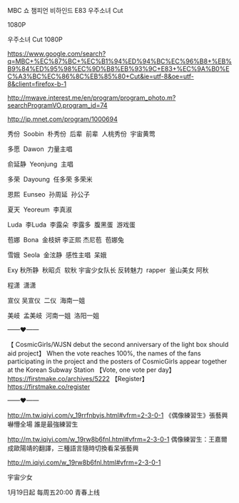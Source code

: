 
MBC 쇼 챔피언 비하인드 E83 우주소녀 Cut

1080P

우주소녀 Cut 1080P

https://www.google.com/search?q=MBC+%EC%87%BC+%EC%B1%94%ED%94%BC%EC%96%B8+%EB%B9%84%ED%95%98%EC%9D%B8%EB%93%9C+E83+%EC%9A%B0%EC%A3%BC%EC%86%8C%EB%85%80+Cut&ie=utf-8&oe=utf-8&client=firefox-b-1

http://mwave.interest.me/en/program/program_photo.m?searchProgramVO.program_id=74

http://jp.mnet.com/program/1000694

秀份  Soobin  朴秀份  后辈  前辈  人桃秀份  宇宙黄莺

多愿  Dawon  力量主唱

俞延静  Yeonjung  主唱

多荣  Dayoung  任多荣  多荣米

恩熙  Eunseo  孙周延  孙公子

夏天  Yeoreum  李真淑

Luda  李Luda  李露朵  李露多  腹黑蛋  游戏蛋

苞娜  Bona  金枝妍  李正熙  杰尼苞  苞娜兔  

雪娥  Seola  金泫静  感性主唱  呆娥

Exy 秋所静  秋昭贞  软秋 宇宙少女队长 反转魅力  rapper  釜山美女 阿秋

程潇  潇潇

宣仪 吴宣仪  二仪  海南一姐

美岐  孟美岐  河南一姐  洛阳一姐

——♥——

【 CosmicGirls/WJSN debut the second anniversary of the light box should aid project】
When the vote reaches 100%, the names of the fans participating in the project and the posters of CosmicGirls appear together at the Korean Subway Station
【Vote, one vote per day】
https://firstmake.co/archives/5222
【Register】
https://firstmake.co/register

——♥——

http://m.tw.iqiyi.com/v_19rrfnbyis.html#vfrm=2-3-0-1 《偶像練習生》張藝興嚇懵全場 誰是最強練習生

http://m.tw.iqiyi.com/w_19rw8b6fnl.html#vfrm=2-3-0-1  偶像練習生：王嘉爾成歐陽靖的翻譯，三種語言隨時切換看呆張藝興

http://m.iqiyi.com/w_19rw8b6fnl.html#vfrm=2-3-0-1

宇宙少女

1月19日起 每周五20:00 青春上线

